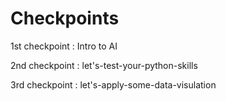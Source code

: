 # Checkpoints

1st checkpoint : Intro to AI

2nd checkpoint : let's-test-your-python-skills

3rd checkpoint : let's-apply-some-data-visulation
